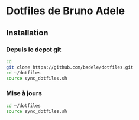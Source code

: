 # Dotfiles de Bruno Adele

## Installation

### Depuis le depot git
```bash
cd
git clone https://github.com/badele/dotfiles.git
cd ~/dotfiles
source sync_dotfiles.sh
```

### Mise à jours
```bash
cd ~/dotfiles
source sync_dotfiles.sh
```

